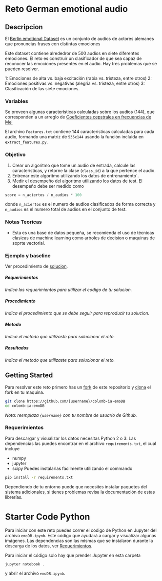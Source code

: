 # Reto German emotional audio
## Descripcion
El [Berlin emotional Dataset](http://emodb.bilderbar.info/index-1024.html) es un conjunto de audios de actores alemanes que pronuncias frases con distintas emociones

Este dataset contiene alrededror de 500 audios en siete diferentes emociones. 
El reto es construir un clasificador de que sea capaz de reconocer las emociones presentes en el audio.
Hay tres problemas que se pueden resolver.

1: Emociones de alta vs. baja excitación (rabia vs. tristeza, entre otros)
2: Emociones positivas vs. negativas (alegria vs. tristeza, entre otros)
3: Clasificación de las siete emociones.



### Variables

Se proveen algunas características calculadas sobre los audios (144), que corresponden a un arreglo de [Coeficientes cepstrales en frecuencias de Mel](https://es.wikipedia.org/wiki/MFCC)

El archivo `Features.txt` contiene 144 características calculadas para cada audio, formando una matriz de `535x144` usando la función incluida en `extract_features.py`.



### Objetivo
1. Crear un algoritmo que tome un audio de entrada, calcule las características, y retorne la clase (`class_id`) a la que pertence el audio.
1. Entrenar este algoritmo utilizando los datos de entrenamiento`.
1. Medir el desempeño del algoritmo utilizando los datos de test. El desempeño debe ser medido como
```python
score = n_aciertos / n_audios * 100
```
donde `n_aciertos` es el numero de audios clasificados de forma correcta y `n_audios` es el numero total de audios en el conjunto de test.

### Notas Teoricas
* Esta es una base de datos pequeña, se recomienda el uso de técnicas clasicas de machine learning como arboles de decision o maquinas de soprte vectorial.

### Ejemplo y baseline
Ver procedimiento de [solucion](https://github.com/colomb-ia/formato-retos#solucion).

##### Requerimientos
*Indica los requerimientos para utilizar el codigo de tu solucion.*

##### Procedimiento
*Indica el procedimiento que se debe seguir para reproducir tu solucion.*

##### Metodo
*Indica el metodo que utilizaste para solucionar el reto.*

##### Resultados
*Indica el metodo que utilizaste para solucionar el reto.*

## Getting Started
Para resolver este reto primero has un [fork](https://help.github.com/articles/fork-a-repo/) de este repositorio y [clona](https://help.github.com/articles/cloning-a-repository/) el fork en tu maquina.

```bash
git clone https://github.com/{username}/colomb-ia-emoDB
cd colomb-ia-emoDB
```

*Nota: reemplaza `{username}` con tu nombre de usuario de Github.*

### Requerimientos
Para descargar y visualizar los datos necesitas Python 2 o 3. Las dependencias las puedes encontrar en el archivo `requirements.txt`, el cual incluye
* numpy
* jupyter
* scipy
Puedes instalarlas fácilmente utilizando el commando

```bash
pip install -r requirements.txt
```
Dependiendo de tu entorno puede que necesites instalar paquetes del sistema adicionales, si tienes problemas revisa la documentación de estas librerías.

# Starter Code Python
Para iniciar con este reto puedes correr el codigo de Python en Jupyter del archivo `emoDB.ipynb`. Este código que ayudará a cargar y visualizar algunas imágenes. Las dependencias son las mismas que se instalaron durante la descarga de los datos, ver [Requerimientos](#requerimientos).

Para iniciar el código solo hay que prender Jupyter en esta carpeta

```bash
jupyter notebook .
```
y abrir el archivo `emoDB.ipynb`.
